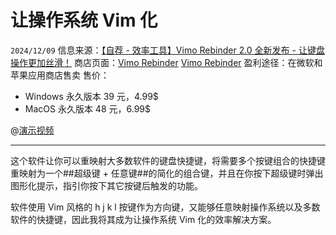 # 让操作系统 Vim 化

``2024/12/09``
信息来源：[【自荐 - 效率工具】Vimo Rebinder 2.0 全新发布 - 让键盘操作更加丝滑！](https://meta.appinn.net/t/topic/63925)
商店页面：[Vimo Rebinder](https://apps.microsoft.com/detail/) [Vimo Rebinder](https://apps.apple.com/cn/app/vimo-rebinder/id6472165219)
盈利途径：在微软和苹果应用商店售卖
售价：
- Windows 永久版本 39 元，4.99$
- MacOS 永久版本 48 元，6.99$

@[演示视频](https://player.bilibili.com/player.html?isOutside=true&aid=113610944679685&bvid=BV1VZqVYwEfS&cid=27224638674&p=1)

- - -

这个软件让你可以重映射大多数软件的键盘快捷键，将需要多个按键组合的快捷键重映射为一个##超级键 + 任意键##的简化的组合键，并且在你按下超级键时弹出图形化提示，指引你按下其它按键后触发的功能。

软件使用 Vim 风格的 h j k l 按键作为方向键，又能够任意映射操作系统以及多数软件的快捷键，因此我将其成为让操作系统 Vim 化的效率解决方案。
